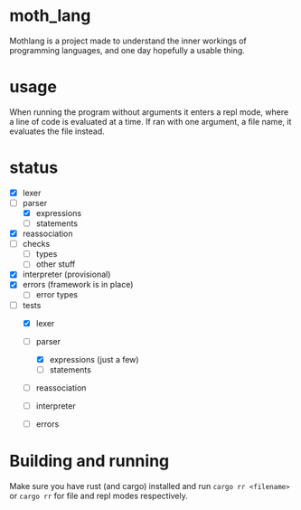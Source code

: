 # moth_lang
Mothlang is a project made to understand the inner workings of programming languages, and one day hopefully a usable thing.

# usage
When running the program without arguments it enters a repl mode, where a line of code is evaluated at a time. If ran with one argument, a file name, it evaluates the file instead.

# status
- [x] lexer
- [ ] parser
  - [x] expressions
  - [ ] statements
- [x] reassociation
- [ ] checks
  - [ ] types
  - [ ] other stuff
- [x] interpreter (provisional)
- [x] errors (framework is in place)
  - [ ] error types
- [ ] tests
  - [x] lexer
  - [ ] parser
    - [x] expressions (just a few)
    - [ ] statements
  - [ ] reassociation
  - [ ] interpreter
  - [ ] errors


# Building and running
Make sure you have rust (and cargo) installed and run `cargo rr <filename>` or `cargo rr` for file and repl modes respectively.
